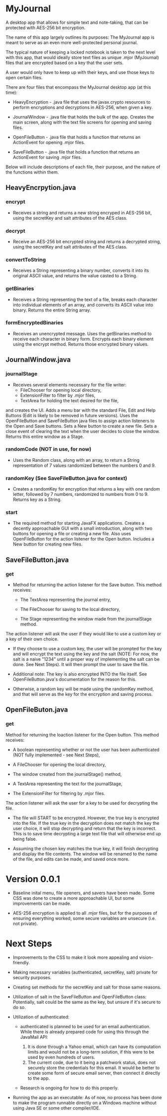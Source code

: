# MyJournal
A desktop app that allows for simple text and note-taking, that can be protected with AES-256 bit encryption.

The name of this app largely outlines its purposes: The MyJournal app is meant to serve as an even more well-protected personal journal.

The typical nature of keeping a locked notebook is taken to the next level with this app, that would ideally store text files as unique .mjor (MyJournal) files that are encrypted based on a key that the user sets.

A user would only have to keep up with their keys, and use those keys to open certain files.

There are four files that encompass the MyJournal desktop app (at this time):

* HeavyEncryption - .java file that uses the javax.crypto resources to perform encryptions and decryptions in AES-256, when given a key.

* JournalWindow - .java file that holds the bulk of the app. Creates the main screen, along with the text file screens for opening and saving files.

* OpenFileButton - .java file that holds a function that returns an ActionEvent for opening .mjor files.

* SaveFileButton - .java file that holds a function that returns an ActionEvent for saving .mjor files.

Below will include descriptions of each file, their purpose, and the nature of the functions within them.

## HeavyEncrpytion.java

### encrypt

 * Receives a string and returns a new string encryped in AES-256 bit, using the secretKey and salt attributes of the AES class.
 
### decrypt

 * Receive an AES-256 bit encrypted string and returns a decrypted string, using the secretKey and salt attributes of the AES class.
 
### convertToString

 * Receives a String representing a binary number, converts it into its original ASCII value, and returns the value casted to a String.
 
### getBinaries

 * Receives a String representing the text of a file, breaks each character into individual elements of an array, and converts its ASCII value into binary. Returns the entire String array.
 
### formEncryptedBinaries

 * Receives an unencrypted message. Uses the getBinaries method to receive each character in binary form. Encrypts each binary element using the encrypt method. Returns those encrypted binary values.

## JournalWindow.java

### journalStage

 * Receives several elements necessary for the file writer: 
   * FileChooser for opening local directory, 
   * ExtensionFilter to filter by .mjor files, 
   * TextArea for holding the text desired for the file, 

and creates the UI. Adds a menu bar with the standard File, Edit and Help Buttons (Edit is likely to be removed in future versions). Uses the OpenFileButton and SaveFileButton java files to assign action listeners to the Open and Save buttons. Sets a New button to create a new file. Sets a close event of clearing the text when the user decides to close the window. Returns this entire window as a Stage.
 
### randomCode (NOT in use, for now)

 * Uses the Random class, along with an array, to return a String representation of 7 values randomized between the numbers 0 and 9.
 
### randomKey (See SaveFileButton.java for context)

 * Creates a randomKey for encryption that returns a key with one random letter, followed by 7 numbers, randomized to numbers from 0 to 9. Returns key as a String.
 
### start

 * The required method for starting JavaFX applications. Creates a decently approachable GUI with a small introduction, along with two buttons for opening a file or creating a new file. Also uses OpenFileButton for the action listener for the Open button. Includes a New button for creating new files.
 
## SaveFileButton.java

### get

 * Method for returning the action listener for the Save button. This method receives:
 
   * The TextArea representing the journal entry,
   
   * The FileChooser for saving to the local directory,
   
   * The Stage representing the window made from the journalStage method.
   
  The action listener will ask the user if they would like to use a custom key or a key of their own choice.
  
   * If they choose to use a custom key, the user will be prompted for the key and will encrypt the text using the key and the salt (NOTE: For now, the salt is a naive "1234" until a proper way of implementing the salt can be done. See Next Steps). It will then prompt the user to save the file.
   
   * Additional note: The key is also encrypted INTO the file itself. See OpenFileButton.java's documentation for the reason for this.
   
   * Otherwise, a random key will be made using the randomKey method, and that will serve as the key for the encryption and saving process.
   
## OpenFileButon.java

### get

  Method for returning the loaction listener for the Open button. This method receives:
 
  * A boolean representing whether or not the user has been authenticated (NOT fully implemented - see Next Steps),
  
  * A FileChooser for opening the local directory,
  
  * The window created from the journalStage() method,
  
  * A TextArea representing the text for the journalStage,
  
  * The ExtensionFilter for filtering by .mjor files.
  
 The action listener will ask the user for a key to be used for decrypting the file.
 
  * The file will START to be encrypted. However, the true key is encrypted into the file. If the true key in the decryption does not match the key the user choice, it will stop decrypting and return that the key is incorrect. This is to save time decrypting a large text file that will otherwise end up being false.
  
  * Assuming the chosen key matches the true key, it will finish decrypting and display the file contents. The window will be renamed to the name of the file, and edits can be made, and saved once more.

# Version 0.0.1
 
 * Baseline inital menu, file openers, and savers have been made. Some CSS was done to create a more approachable UI, but some improvements can be made.
 
 * AES-256 encryption is applied to all .mjor files, but for the purposes of ensuring everything worked, some secure variables are unsecure (i.e. not private).
 
 
# Next Steps

 * Improvements to the CSS to make it look more appealing and vision-friendly.
 
 * Making necessary variables (authenticated, secretKey, salt) private for security purposes.
 
 * Creating set methods for the secretKey and salt for those same reasons.

 * Utilization of salt in the SaveFileButton and OpenFileButton class: Potentially, salt could be the same as the key, but unsure if it's secure to do so.
 
 * Utilization of authenticated:
 
    * authenticated is planned to be used for an email authentication. While there is already prepared code for using this through the JavaMail API:
    
      1. It is done through a Yahoo email, which can have its computation limits and would not be a long-term solution, if this were to be used by even hundreds of users.
      2. The current code, due to it being a patchwork status, does not securely store the credentials for this email. It would be better to create some form of secure email server, then connect it directly to the app. 
    * Research is ongoing for how to do this properly.
     
  * Running the app as an executable: As of now, no process has been done to make the program runnable directly on a Windows machine without using Java SE or some other compiler/IDE.
